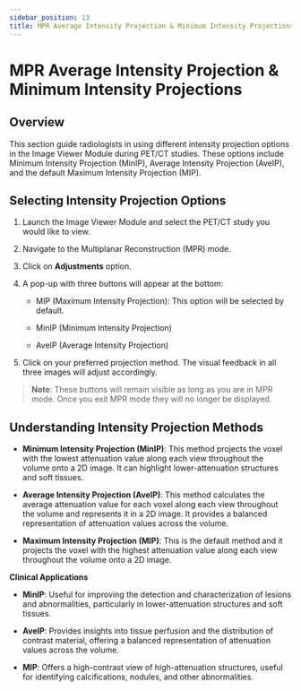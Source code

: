 ```yaml
---
sidebar_position: 13
title: MPR Average Intensity Projection & Minimum Intensity Projections
---
```


# MPR Average Intensity Projection & Minimum Intensity Projections

## Overview

This section guide radiologists in using different intensity projection
options in the Image Viewer Module during PET/CT studies. These options
include Minimum Intensity Projection (MinIP), Average Intensity Projection (AveIP), and the default Maximum Intensity Projection (MIP).

## Selecting Intensity Projection Options

1.  Launch the Image Viewer Module and select the PET/CT study you would
    like to view.

2.  Navigate to the Multiplanar Reconstruction (MPR) mode.

3.  Click on **Adjustments** option.

4.  A pop-up with three buttons will appear at the bottom:

    - MIP (Maximum Intensity Projection): This option will be selected by default.

    - MinIP (Minimum Intensity Projection)

    - AveIP (Average Intensity Projection)

5.  Click on your preferred projection method. The visual feedback in
    all three images will adjust accordingly.

> **Note**: These buttons will remain visible as long as you are in MPR
> mode. Once you exit MPR mode they will no longer be displayed.

## Understanding Intensity Projection Methods

- **Minimum Intensity Projection (MinIP)**: This method projects the
  voxel with the lowest attenuation value along each view throughout the
  volume onto a 2D image. It can highlight lower-attenuation structures
  and soft tissues.

- **Average Intensity Projection (AveIP)**: This method calculates the
  average attenuation value for each voxel along each view throughout
  the volume and represents it in a 2D image. It provides a balanced
  representation of attenuation values across the volume.

- **Maximum Intensity Projection (MIP)**: This is the default method and
  it projects the voxel with the highest attenuation value along each
  view throughout the volume onto a 2D image.

**Clinical Applications**

- **MinIP**: Useful for improving the detection and characterization of
  lesions and abnormalities, particularly in lower-attenuation
  structures and soft tissues.

- **AveIP**: Provides insights into tissue perfusion and the
  distribution of contrast material, offering a balanced representation
  of attenuation values across the volume.

- **MIP**: Offers a high-contrast view of high-attenuation structures,
  useful for identifying calcifications, nodules, and other
  abnormalities.
